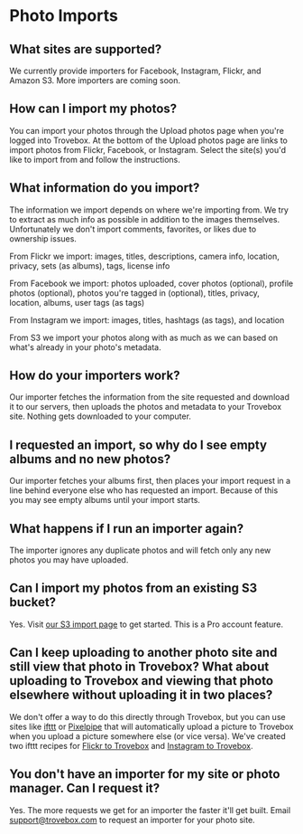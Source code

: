 Photo Imports
====================

## What sites are supported?
We currently provide importers for Facebook, Instagram, Flickr, and Amazon S3. More importers are coming soon.

## How can I import my photos?
You can import your photos through the Upload photos page when you're logged into Trovebox. At the bottom of the Upload photos page are links to import photos from Flickr, Facebook, or Instagram. Select the site(s) you'd like to import from and follow the instructions.

## What information do you import?
The information we import depends on where we're importing from. We try to extract as much info as possible in addition to the images themselves. Unfortunately we don't import comments, favorites, or likes due to ownership issues.

From Flickr we import: images, titles, descriptions, camera info, location, privacy, sets (as albums), tags, license info

From Facebook we import: photos uploaded, cover photos (optional), profile photos (optional), photos you're tagged in (optional), titles, privacy, location, albums, user tags (as tags)

From Instagram we import: images, titles, hashtags (as tags), and location

From S3 we import your photos along with as much as we can based on what's already in your photo's metadata.

## How do your importers work?
Our importer fetches the information from the site requested and download it to our servers, then uploads the photos and metadata to your Trovebox site. Nothing gets downloaded to your computer.

## I requested an import, so why do I see empty albums and no new photos?
Our importer fetches your albums first, then places your import request in a line behind everyone else who has requested an import. Because of this you may see empty albums until your import starts.

## What happens if I run an importer again?
The importer ignores any duplicate photos and will fetch only any new photos you may have uploaded.

## Can I import my photos from an existing S3 bucket?
Yes. Visit [our S3 import page](https://trovebox.com/for/s3/import) to get started. This is a Pro account feature.

## Can I keep uploading to another photo site and still view that photo in Trovebox? What about uploading to Trovebox and viewing that photo elsewhere without uploading it in two places?
We don't offer a way to do this directly through Trovebox, but you can use sites like <a href="http://ifttt.com">ifttt</a> or <a href="http://pi.pe">Pixelpipe</a> that will automatically upload a picture to Trovebox when you upload a picture somewhere else (or vice versa). We've created two ifttt recipes for [Flickr to Trovebox](https://ifttt.com/recipes/16965) and [Instagram to Trovebox](https://ifttt.com/recipes/16959).

## You don't have an importer for my site or photo manager. Can I request it?
Yes. The more requests we get for an importer the faster it'll get built. Email [support@trovebox.com](support@trovebox.com) to request an importer for your photo site.
